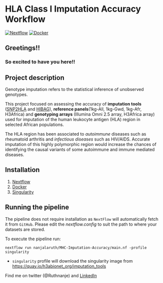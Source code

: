 # HLA Class I Imputation Accuracy Workflow 

[![Nextflow](https://img.shields.io/badge/nextflow-%E2%89%A520.04.0-brightgreen.svg)](https://www.nextflow.io/)
[![Docker](https://img.shields.io/badge/docker%20registry-Quay.io-red)](https://quay.io/repository/nanjalaruth/impute-hla?tab=tags)

## Greetings!!
### So excited to have you here!!

## Project description
Genotype imputation refers to the statistical inference of unobserved genotypes.

This project focused on assessing the accuracy of __imputation tools__ ([SNP2HLA](http://software.broadinstitute.org/mpg/snp2hla/) and [HIBAG](https://github.com/zhengxwen/HIBAG)), __reference panels__(1kg-All, 1kg-Gwd, 1kg-Afr, H3Africa) and __genotyping arrays__ (Illumina Omni 2.5 array, H3Africa array) used for imputation of the human leukocyte antigen (HLA) region in selected African populations. 

The HLA region has been associated to *autoimmune* diseases such as rheumatoid arthritis and *infectious diseases* such as HIV/AIDS. Accurate imputation of this highly polymorphic region would increase the chances of identifying the causal variants of some autoimmune and immune mediated diseases.

## Installation 
1. [Nextflow](https://www.nextflow.io/docs/latest/getstarted.html)
2. [Docker](https://www.digitalocean.com/community/tutorials/how-to-install-and-use-docker-on-ubuntu-18-04) 
3. [Singularity](https://sylabs.io/guides/3.0/user-guide/installation.html)

## Running the pipeline
The pipeline does not require installation as `NextFlow` will automatically fetch it from `GitHub`.
Please edit the *nextflow.config* to suit the path to where your datasets are stored.

To execute the pipeline run:
```
nextflow run nanjalaruth/MHC-Imputation-Accuracy/main.nf -profile singularity
```
- `singularity` profile will download the singularity image from https://quay.io/h3abionet_org/imputation_tools

Find me on twitter (@Ruthnanje) and [LinkedIn](https://www.linkedin.com/in/ruth-nanjala-17991117a/)
